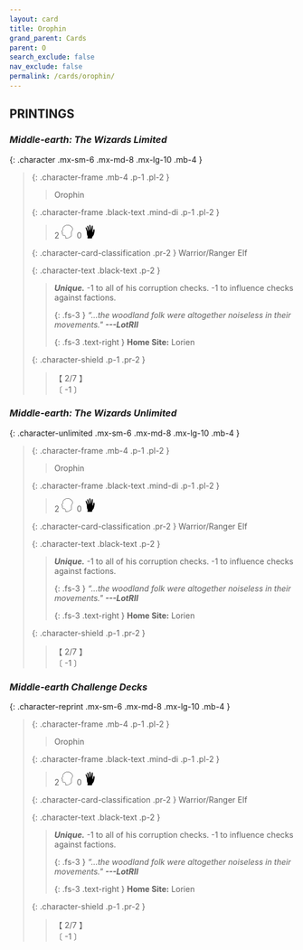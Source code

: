 ```yaml
---
layout: card
title: Orophin
grand_parent: Cards
parent: O
search_exclude: false
nav_exclude: false
permalink: /cards/orophin/
---
```


## PRINTINGS


### _Middle-earth: The Wizards Limited_

{: .character .mx-sm-6 .mx-md-8 .mx-lg-10 .mb-4 }
> {: .character-frame .mb-4 .p-1 .pl-2 }
> > <div class="card-mp"></div>
> > <div class="character-card-name">Orophin</div>
>
> {: .character-frame .black-text .mind-di .p-1 .pl-2 }
> > 2 ![](/assets/images/mind.svg)&ensp;0 ![](/assets/images/di.svg)
>
> {: .character-card-classification .pr-2 }
> Warrior/Ranger Elf
>
> {: .character-text .black-text .p-2 }
> > _**Unique.**_ -1 to all of his corruption checks. -1 to influence checks against factions. 
> > 
> > {: .fs-3 } 
> > _“...the woodland folk were altogether noiseless in their movements."_ ***---&#65279;LotRII***  
> > 
> > {: .fs-3 .text-right } 
> > **Home Site:** Lorien 
>
> {: .character-shield .p-1 .pr-2 }
> > <div class="card-shield">【 2/7 】</div>
> > <div class="card-corruption">〔 -1 〕</div>

### _Middle-earth: The Wizards Unlimited_

{: .character-unlimited .mx-sm-6 .mx-md-8 .mx-lg-10 .mb-4 }
> {: .character-frame .mb-4 .p-1 .pl-2 }
> > <div class="card-mp"></div>
> > <div class="character-card-name">Orophin</div>
>
> {: .character-frame .black-text .mind-di .p-1 .pl-2 }
> > 2 ![](/assets/images/mind.svg)&ensp;0 ![](/assets/images/di.svg)
>
> {: .character-card-classification .pr-2 }
> Warrior/Ranger Elf
>
> {: .character-text .black-text .p-2 }
> > _**Unique.**_ -1 to all of his corruption checks. -1 to influence checks against factions. 
> > 
> > {: .fs-3 } 
> > _“...the woodland folk were altogether noiseless in their movements."_ ***---&#65279;LotRII***  
> > 
> > {: .fs-3 .text-right } 
> > **Home Site:** Lorien 
>
> {: .character-shield .p-1 .pr-2 }
> > <div class="card-shield">【 2/7 】</div>
> > <div class="card-corruption">〔 -1 〕</div>

### _Middle-earth Challenge Decks_

{: .character-reprint .mx-sm-6 .mx-md-8 .mx-lg-10 .mb-4 }
> {: .character-frame .mb-4 .p-1 .pl-2 }
> > <div class="card-mp"></div>
> > <div class="character-card-name">Orophin</div>
>
> {: .character-frame .black-text .mind-di .p-1 .pl-2 }
> > 2 ![](/assets/images/mind.svg)&ensp;0 ![](/assets/images/di.svg)
>
> {: .character-card-classification .pr-2 }
> Warrior/Ranger Elf
>
> {: .character-text .black-text .p-2 }
> > _**Unique.**_ -1 to all of his corruption checks. -1 to influence checks against factions. 
> > 
> > {: .fs-3 } 
> > _“...the woodland folk were altogether noiseless in their movements."_ ***---&#65279;LotRII***  
> > 
> > {: .fs-3 .text-right } 
> > **Home Site:** Lorien 
>
> {: .character-shield .p-1 .pr-2 }
> > <div class="card-shield">【 2/7 】</div>
> > <div class="card-corruption">〔 -1 〕</div>

